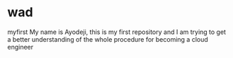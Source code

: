 # wad
myfirst
My name is Ayodeji, this is my first repository and I am trying to get a better understanding of the whole procedure for becoming a cloud engineer
